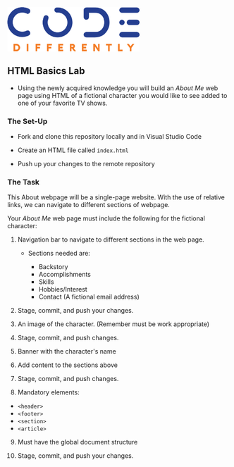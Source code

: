 <img  src="../../assets/code-diff-logo.png" alt="Code Differently Logo" style="height:100px; width:300px;">

## HTML Basics Lab

- Using the newly acquired knowledge you will build an *About Me* web page using HTML of a fictional character you would like to see added to one of your favorite TV shows.


### The Set-Up

- Fork and clone  this repository locally and in Visual Studio Code

- Create an HTML file called `index.html`

- Push up your changes to the remote repository



### The Task

This About webpage will be a single-page website. With the use of relative links, we can navigate to different sections of webpage. 

Your *About Me* web page must include the following for the fictional character:

1. Navigation bar to navigate to different sections in the web page. 

    - Sections needed are:

        - Backstory
        - Accomplishments
        - Skills
        - Hobbies/Interest
        - Contact (A fictional email address)

2. Stage, commit, and push your changes.

3. An image of the character. (Remember must be work appropriate) 

4. Stage, commit, and push changes.

5. Banner with the character's  name

6. Add content to the sections above

7. Stage, commit, and push changes.

8. Mandatory elements:

- `<header>`
- `<footer>`
- `<section>`
- `<article>`

9. Must have the global document structure

10. Stage, commit, and push your changes. 

